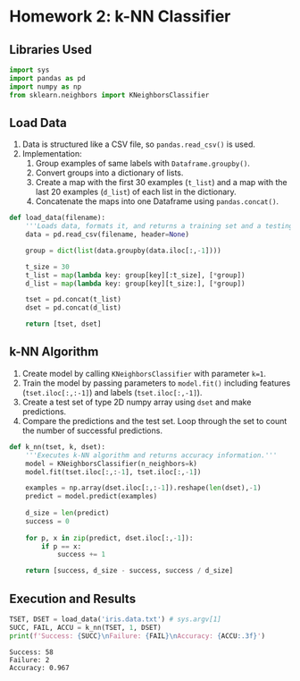# Homework 2: k-NN Classifier

## Libraries Used


```python
import sys
import pandas as pd
import numpy as np
from sklearn.neighbors import KNeighborsClassifier
```

## Load Data

1. Data is structured like a CSV file, so ```pandas.read_csv()``` is used.
2. Implementation:
    1. Group examples of same labels with ```Dataframe.groupby()```.
    2. Convert groups into a dictionary of lists.
    3. Create a map with the first 30 examples (```t_list```) 
       and a map with the last 20 examples (```d_list```)
       of each list in the dictionary.
    4. Concatenate the maps into one Dataframe using ```pandas.concat()```.


```python
def load_data(filename):
    '''Loads data, formats it, and returns a training set and a testing set.'''
    data = pd.read_csv(filename, header=None)

    group = dict(list(data.groupby(data.iloc[:,-1])))

    t_size = 30
    t_list = map(lambda key: group[key][:t_size], [*group])
    d_list = map(lambda key: group[key][t_size:], [*group])

    tset = pd.concat(t_list)
    dset = pd.concat(d_list)

    return [tset, dset]
```

## k-NN Algorithm

1. Create model by calling ```KNeighborsClassifier``` with parameter ```k=1```.
2. Train the model by passing parameters to ```model.fit()```
   including features (```tset.iloc[:,:-1]```) and labels (```tset.iloc[:,-1]```).
3. Create a test set of type 2D numpy array using ```dset``` and make predictions.
4. Compare the predictions and the test set. Loop through the set to count the number of successful predictions.


```python
def k_nn(tset, k, dset):
    '''Executes k-NN algorithm and returns accuracy information.'''
    model = KNeighborsClassifier(n_neighbors=k)
    model.fit(tset.iloc[:,:-1], tset.iloc[:,-1])

    examples = np.array(dset.iloc[:,:-1]).reshape(len(dset),-1)
    predict = model.predict(examples)
    
    d_size = len(predict)
    success = 0
    
    for p, x in zip(predict, dset.iloc[:,-1]):
        if p == x:
            success += 1

    return [success, d_size - success, success / d_size]
```

## Execution and Results


```python
TSET, DSET = load_data('iris.data.txt') # sys.argv[1]
SUCC, FAIL, ACCU = k_nn(TSET, 1, DSET)
print(f'Success: {SUCC}\nFailure: {FAIL}\nAccuracy: {ACCU:.3f}')
```

    Success: 58
    Failure: 2
    Accuracy: 0.967

